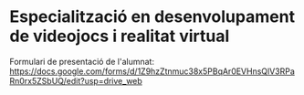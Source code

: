 # Especialització en desenvolupament de videojocs i realitat virtual

Formulari de presentació de l'alumnat: https://docs.google.com/forms/d/1Z9hzZtnmuc38x5PBqAr0EVHnsQlV3RPaRn0rx5ZSbUQ/edit?usp=drive_web
